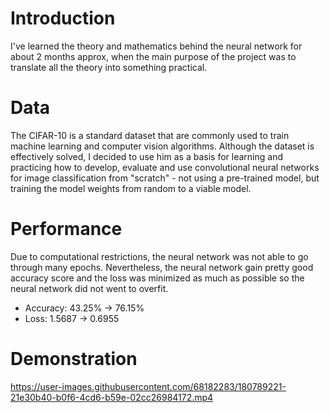 # Introduction
I've learned the theory and mathematics behind the neural network for about 2 months approx, when the main purpose of the project was to translate all the theory into something practical.

# Data
The CIFAR-10 is a standard dataset that are commonly used to train machine learning and computer vision algorithms.
Although the dataset is effectively solved, I decided to use him as a basis for learning and practicing how to develop, evaluate and use convolutional neural networks for image classification from "scratch" - not using a pre-trained model, but training the model weights from random to a viable model.

# Performance
Due to computational restrictions, the neural network was not able to go through many epochs. Nevertheless, the neural network gain pretty good accuracy score and the loss was minimized as much as possible so the neural network did not went to overfit.

* Accuracy: 43.25% -> 76.15%
* Loss: 1.5687 -> 0.6955

# Demonstration
https://user-images.githubusercontent.com/68182283/180789221-21e30b40-b0f6-4cd6-b59e-02cc26984172.mp4
